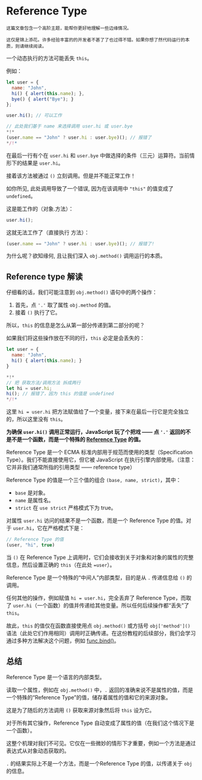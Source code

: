 
# Reference Type

```warn header="深入的语言特性"
这篇文章包含一个高阶主题，能帮你更好地理解一些边缘情况。

这仅是锦上添花。许多经验丰富的的开发者不甚了了也过得不错。如果你想了然代码运行的本质，则请继续阅读。
```

一个动态执行的方法可能丢失 `this`。

例如：

```js run
let user = {
  name: "John",
  hi() { alert(this.name); },
  bye() { alert("Bye"); }
};

user.hi(); // 可以工作

// 此处我们基于 name 来选择调用 user.hi 或 user.bye
*!*
(user.name == "John" ? user.hi : user.bye)(); // 报错了
*/!*
```
在最后一行有个在 `user.hi` 和 `user.bye` 中做选择的条件（三元）运算符。当前情形下的结果是 `user.hi`。

接着该方法被通过 `()` 立刻调用。但是并不能正常工作！

如你所见, 此处调用导致了一个错误, 因为在该调用中 `"this"` 的值变成了 `undefined`。

这是能工作的（对象.方法）：
```js
user.hi();
```

这就无法工作了（直接执行 方法）：
```js
(user.name == "John" ? user.hi : user.bye)(); // 报错了!
```

为什么呢？欲知缘何, 且让我们深入 `obj.method()` 调用运行的本质。

## Reference type 解读

仔细看的话，我们可能注意到 `obj.method()` 语句中的两个操作：

1. 首先，点 `'.'` 取了属性 `obj.method` 的值。
2. 接着 `()` 执行了它。

所以，`this` 的信息是怎么从第一部分传递到第二部分的呢？

如果我们将这些操作放在不同的行，`this` 必定是会丢失的：

```js run
let user = {
  name: "John",
  hi() { alert(this.name); }
}

*!*
// 把 获取方法/调用方法 拆成两行
let hi = user.hi;
hi(); // 报错了，因为 this 的值是 undefined
*/!*
```

这里 `hi = user.hi` 把方法赋值给了一个变量，接下来在最后一行它是完全独立的，所以这里没有 `this`。

**为确保 `user.hi()` 调用正常运行，JavaScript 玩了个把戏 —— 点 `'.'` 返回的不是不是一个函数，而是一个特殊的 [Reference Type](https://tc39.github.io/ecma262/#sec-reference-specification-type) 的值。**

Reference Type 是一个 ECMA 标准内部用于规范而使用的类型（Specification Type）。我们不能直接使用它，但它被 JavaScript 在执行引擎内部使用。（注意：它并非我们通常所指的引用类型 —— reference type）

Reference Type 的值是一个三个值的组合 `(base, name, strict)`，其中：

- `base` 是对象。
- `name` 是属性名。
- `strict` 在 `use strict` 严格模式下为 true。

对属性 `user.hi` 访问的结果不是一个函数，而是一个 Reference Type 的值。对于 `user.hi`，它在严格模式下是：

```js
// Reference Type 的值
(user, "hi", true)
```

当 `()` 在 Reference Type 上调用时，它们会接收到关于对象和对象的属性的完整信息，然后设置正确的 `this`（在此处 `=user`）。

Reference Type 是一个特殊的“中间人”内部类型，目的是从 `.` 传递信息给 `()` 的调用。

任何其他的操作，例如赋值 `hi = user.hi`，完全丢弃了 Reference Type，而取了 `user.hi`（一个函数）的值并传递给其他变量。所以任何后续操作都“丢失”了 `this`。

故此，`this` 的值仅在函数直接使用点 `obj.method()` 或方括号 `obj['method']()` 语法（此处它们作用相同）调用时正确传递。在这份教程的后续部分，我们会学习通过多种方法解决这个问题，例如 [func.bind()](/bind#solution-2-bind)。

## 总结

Reference Type 是一个语言的内部类型。

读取一个属性，例如在 `obj.method()` 中，`.` 返回的准确来说不是属性的值，而是一个特殊的“Reference Type”的值，储存着属性的值和它的来源对象。

这是为了随后的方法调用 `()` 获取来源对象然后将 `this` 设为它。

对于所有其它操作，Reference Type 自动变成了属性的值（在我们这个情况下是一个函数）。

这整个机理对我们不可见。它仅在一些微妙的情形下才重要，例如一个方法是通过表达式从对象动态获取的。

`.` 的结果实际上不是一个方法，而是一个Reference Type 的值，以传递关于 `obj` 的信息。
